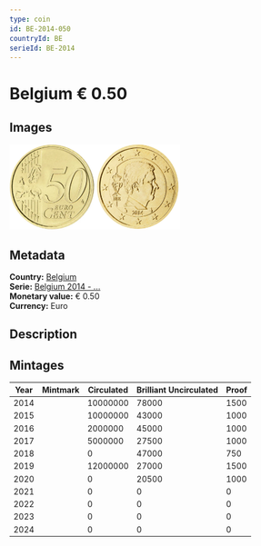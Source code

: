```yaml
---
type: coin
id: BE-2014-050
countryId: BE
serieId: BE-2014
---
```


# Belgium € 0.50

## Images

<img src="../../../Images/common-2007-050.webp" height="150" alt="Front image"><img src="Images/belgium-2014-050.webp" height="150" alt="Back image">

## Metadata

**Country:** [Belgium](../index.md)\
**Serie:** [Belgium 2014 - ...](index.md)\
**Monetary value:** € 0.50\
**Currency:** Euro

## Description

## Mintages

| Year | Mintmark | Circulated | Brilliant Uncirculated | Proof |
| ---- | -------- | ---------- | ---------------------- | ----- |
| 2014 |          | 10000000   | 78000                  | 1500  |
| 2015 |          | 10000000   | 43000                  | 1000  |
| 2016 |          | 2000000    | 45000                  | 1000  |
| 2017 |          | 5000000    | 27500                  | 1000  |
| 2018 |          | 0          | 47000                  | 750   |
| 2019 |          | 12000000   | 27000                  | 1500  |
| 2020 |          | 0          | 20500                  | 1000  |
| 2021 |          | 0          | 0                      | 0     |
| 2022 |          | 0          | 0                      | 0     |
| 2023 |          | 0          | 0                      | 0     |
| 2024 |          | 0          | 0                      | 0     |
